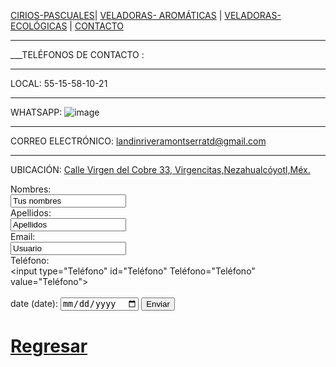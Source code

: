[CIRIOS-PASCUALES](./CIRIOS-PASCUALES.md)| [VELADORAS- AROMÁTICAS](./VELADORAS-AROMÁTICAS.md) | [VELADORAS-ECOLÓGICAS](./VELADORAS-ECOLÓGICAS.md)  | [CONTACTO](./CONTACTO.md) 
*  *  *
___TELÉFONOS DE CONTACTO : 
- - -
LOCAL: 55-15-58-10-21
- - - 
WHATSAPP: ![image](https://user-images.githubusercontent.com/99773679/160256184-ef6813f7-9588-4790-a852-f71d36f2260a.png)
*  * *
CORREO ELECTRÓNICO: landinriveramontserratd@gmail.com
- - -
UBICACIÓN: [Calle Virgen del Cobre 33, Virgencitas,Nezahualcóyotl,Méx.](https://www.google.com/maps/place/C.+Virgen+de+la+Caridad+del+Cobre+33,+Virgencitas,+57300+Nezahualc%C3%B3yotl,+M%C3%A9x./@19.4230969,-99.0333219,17z/data=!3m1!4b1!4m5!3m4!1s0x85d1fcbc5ca4d3a3:0xdeea15ee6c12e162!8m2!3d19.4230919!4d-99.0311332)

 <form action="https://formspree.io/f/xpzbjqlv"method="POST"">
 
 <label for="name">Nombres:</label><br>
 <input type ="text" id="name" name="name" value="Tus nombres"><br>
 <label for="lname">Apellidos:</label><br>
 <input type="text" id="lname" name="lname" value=Apellidos><br>
 <label for="Email">Email:</label><br>
 <input type="Email" id="Email" Email="Email" value="Usuario"><br>
 <label for="Teléfono">Teléfono:</label><br>
 <input type="Teléfono" id="Teléfono" Teléfono="Teléfono" value="Teléfono"><br><br>
 <label for="date">date (date):</label>
 <input type="date" id="date" date="date">
 <input type="submit" value="Enviar">
 
 </form>

















# [Regresar](/index.md)   
